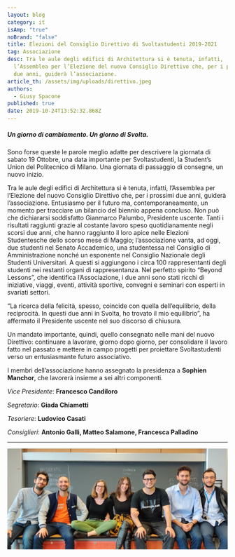 ```yaml
---
layout: blog
category: it
isAmp: "true"
noBrand: "false"
title: Elezioni del Consiglio Direttivo di Svoltastudenti 2019-2021
tag: Associazione
desc: Tra le aule degli edifici di Architettura si è tenuta, infatti,
  l’Assemblea per l’Elezione del nuovo Consiglio Direttivo che, per i prossimi
  due anni, guiderà l’associazione.
article_th: /assets/img/uploads/direttivo.jpeg
authors:
  - Giusy Spacone
published: true
date: 2019-10-24T13:52:32.868Z
---
```

##### Un giorno di cambiamento. Un giorno di Svolta.

Sono forse queste le parole meglio adatte per descrivere la giornata di sabato 19 Ottobre, una data importante per Svoltastudenti, la Student’s Union del Politecnico di Milano. Una giornata di passaggio di consegne, un nuovo inizio.

Tra le aule degli edifici di Architettura si è tenuta, infatti, l’Assemblea per l’Elezione del nuovo Consiglio Direttivo che, per i prossimi due anni, guiderà l’associazione. Entusiasmo per il futuro ma, contemporaneamente, un momento per tracciare un bilancio del biennio appena concluso. Non può che dichiararsi soddisfatto Gianmarco Palumbo, Presidente uscente. Tanti i risultati raggiunti grazie al costante lavoro speso quotidianamente negli scorsi due anni, che hanno raggiunto il loro apice nelle Elezioni Studentesche dello scorso mese di Maggio; l’associazione vanta, ad oggi, due studenti nel Senato Accademico, una studentessa nel Consiglio di Amministrazione nonché un esponente nel Consiglio Nazionale degli Studenti Universitari. A questi si aggiungono i circa 100 rappresentanti degli studenti nei restanti organi di rappresentanza. Nel perfetto spirito “Beyond Lessons”, che identifica l’Associazione, i due anni sono stati ricchi di iniziative, viaggi, eventi, attività sportive, convegni e seminari con esperti in svariati settori. 

“La ricerca della felicità, spesso, coincide con quella dell’equilibrio, della reciprocità. In questi due anni in Svolta, ho trovato il mio equilibrio”, ha affermato il Presidente uscente nel suo discorso di chiusura.

Un mandato importante, quindi, quello consegnato nelle mani del nuovo Direttivo: continuare a lavorare, giorno dopo giorno, per consolidare il lavoro fatto nel passato e mettere in campo progetti per proiettare Svoltastudenti verso un entusiasmante futuro associativo.

I membri dell’associazione hanno assegnato la presidenza a **Sophien Manchor**, che lavorerà insieme a sei altri componenti.  

*Vice Presidente*: **Francesco Candiloro** 

*Segretario*: **Giada Chiametti** 

*Tesoriere*: **Ludovico Casati** 

*Consiglieri*: **Antonio Galli, Matteo Salamone, Francesca Palladino**

- - -

![foto dei nuovi membri al Consiglio del Direttivo di Svoltastudenti](/assets/img/uploads/direttivo.jpeg "nuovi membri al Consiglio del Direttivo di Svoltastudenti")